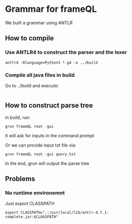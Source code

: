 # Grammar for frameQL
We built a grammar using ANTLR
## How to compile 
### Use ANTLR4 to construct the parser and the lexer

```
antlr4 -Dlanguage=Python3 *.g4 -o ../build
```

### Compile all java files in build
Go to ../build and execute:
```

```

### 
## How to construct parse tree
in build, run:
```
grun frameQL root -gui
```
It will ask for inputs in the command prompt

Or we can provide input txt file via:
```
grun frameQL root -gui query.txt
```

In the end, grun will output the parse tree

## Problems
### No runtime environemnt
Just export CLASSPATH 	
```
export CLASSPATH=".:/usr/local/lib/antlr-4.7.1-complete.jar:$CLASSPATH"
```

